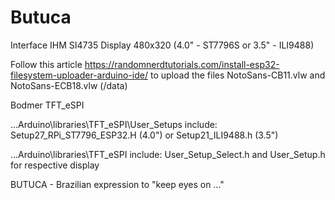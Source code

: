 # Butuca
Interface IHM SI4735 Display 480x320 (4.0" - ST7796S or 3.5" - ILI9488)

Follow this article https://randomnerdtutorials.com/install-esp32-filesystem-uploader-arduino-ide/ to upload the files NotoSans-CB11.vlw and NotoSans-ECB18.vlw (/data)

Bodmer TFT_eSPI 

...Arduino\libraries\TFT_eSPI\User_Setups include: Setup27_RPi_ST7796_ESP32.H (4.0") or Setup21_ILI9488.h (3.5")

...Arduino\libraries\TFT_eSPI include: User_Setup_Select.h and User_Setup.h for respective display


BUTUCA - Brazilian expression to "keep eyes on ..."
